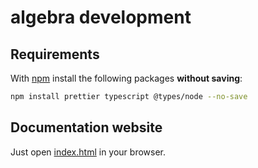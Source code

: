 # algebra development

## Requirements

With [npm](https://www.npmjs.com/) install the following packages **without saving**:

```sh
npm install prettier typescript @types/node --no-save
```

## Documentation website

Just open [index.html](index.html) in your browser.

